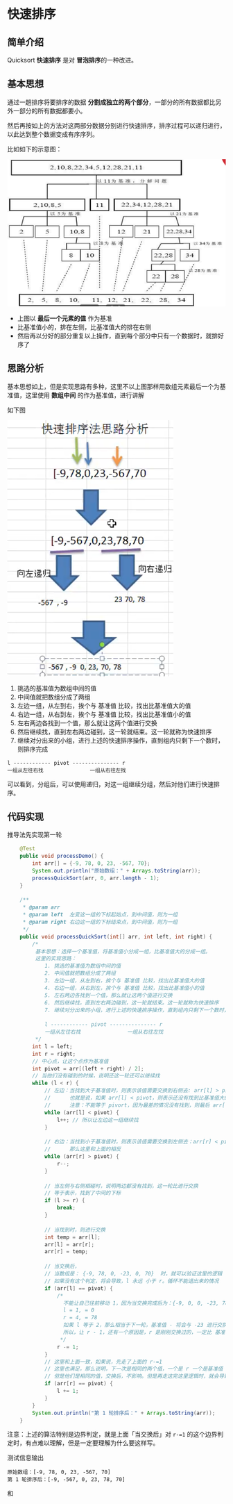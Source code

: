# 快速排序

## 简单介绍

Quicksort **快速排序** 是对 **冒泡排序**的一种改进。

## 基本思想

通过一趟排序将要排序的数据 **分割成独立的两个部分**，一部分的所有数据都比另外一部分的所有数据都要小。

然后再按如上的方法对这两部分数据分别进行快速排序，排序过程可以递归进行，以此达到整个数据变成有序序列。

比如如下的示意图：

![image-20200916220031140](./assets/image-20200916220031140.png)

- 上图以 **最后一个元素的值** 作为基准
- 比基准值小的，排在左侧，比基准值大的排在右侧
- 然后再以分好的部分重复以上操作，直到每个部分中只有一个数据时，就排好序了

## 思路分析

基本思想如上，但是实现思路有多种，这里不以上图那样用数组元素最后一个为基准值，这里使用 **数组中间** 的作为基准值，进行讲解

如下图

![image-20200916235619927](./assets/image-20200916235619927.png)

1. 挑选的基准值为数组中间的值
2. 中间值就把数组分成了两组
3. 左边一组，从左到右，挨个与 基准值 比较，找出比基准值大的值
4. 右边一组，从右到左，挨个与 基准值 比较，找出比基准值小的值
5. 左右两边各找到一个值，那么就让这两个值进行交换
6. 然后继续找，直到左右两边碰到，这一轮就结束。这一轮就称为快速排序
7. 继续对分出来的小组，进行上述的快速排序操作，直到组内只剩下一个数时，则排序完成

```
l ------------ pivot --------------- r
一组从左往右找               一组从右往左找
```

可以看到，分组后，可以使用递归，对这一组继续分组，然后对他们进行快速排序。

## 代码实现

推导法先实现第一轮

```java
    @Test
    public void processDemo() {
        int arr[] = {-9, 78, 0, 23, -567, 70};
        System.out.println("原始数组：" + Arrays.toString(arr));
        processQuickSort(arr, 0, arr.length - 1);
    }

    /**
     * @param arr
     * @param left  左变这一组的下标起始点，到中间值，则为一组
     * @param right 右边这一组的下标结束点，到中间值，则为一组
     */
    public void processQuickSort(int[] arr, int left, int right) {
        /*
         基本思想：选择一个基准值，将基准值小分成一组，比基准值大的分成一组。
         这里的实现思路：
            1. 挑选的基准值为数组中间的值
            2. 中间值就把数组分成了两组
            3. 左边一组，从左到右，挨个与 基准值 比较，找出比基准值大的值
            4. 右边一组，从右到左，挨个与 基准值 比较，找出比基准值小的值
            5. 左右两边各找到一个值，那么就让这两个值进行交换
            6. 然后继续找，直到左右两边碰到，这一轮就结束。这一轮就称为快速排序
            7. 继续对分出来的小组，进行上述的快速排序操作，直到组内只剩下一个数时，则排序完成

            l ------------ pivot --------------- r
            一组从左往右找               一组从右往左找
         */
        int l = left;
        int r = right;
        // 中心点，让这个点作为基准值
        int pivot = arr[(left + right) / 2];
        // 当他们没有碰到的时候，说明还这一轮还可以继续找
        while (l < r) {
            // 左边：当找到大于基准值时，则表示该值需要交换到右侧去: arr[l] > pivot
            //      也就是说，如果 arr[l] < pivot，则表示还没有找到比基准值大的数
            //      注意：不能等于 pivort，因为最差的情况没有找到，则最后 arr[l] 就是 pivot 这个值，那么就会出现死循环
            while (arr[l] < pivot) {
                l++; // 所以让左边这一组继续找
            }

            // 右边：当找到小于基准值时，则表示该值需要交换到左侧去：arr[r] < pivot
            //      那么这里和上面的相反
            while (arr[r] > pivot) {
                r--;
            }

            // 当左侧与右侧相碰时，说明两边都没有找到，这一轮比进行交换
            // 等于表示，找到了中间的下标
            if (l >= r) {
                break;
            }

            // 当找到时，则进行交换
            int temp = arr[l];
            arr[l] = arr[r];
            arr[r] = temp;

            // 当交换后，
            // 当数组是： {-9, 78, 0, -23, 0, 70}  时，就可以验证这里的逻辑
            // 如果没有这个判定，将会导致，l 永远 小于 r。循环不能退出来的情况
            if (arr[l] == pivot) {
                /*
                  不能让自己往前移动 1，因为当交换完成后为：{-9, 0, 0, -23, 78, 70}
                  l = 1, = 0
                  r = 4, = 78
                  如果 l 等于 2，那么相当于下一轮，基准值 - 将会与 -23 进行交换，导致基准值变化了
                  所以，让 r - 1，还有一个原因是，r 是刚刚交换过的，一定比 基准值大，所以没有必要再和基准值比较了
                 */
                r -= 1;
            }
            // 这里和上面一致，如果说，先走了上面的 r-=1
            // 这里也满足，那么说明，下一次是相同的两个值，一个是 r 一个是基准值（满足条件 l+1 了，所以就有可能指向了基准值），进行交换
            // 但是他们是相同的值，交换后，不影响。但是再走这完这里逻辑时，就会导致  l > r，循环退出
            if (arr[r] == pivot) {
                l += 1;
            }
        }
        System.out.println("第 1 轮排序后：" + Arrays.toString(arr));
    }
```

注意：上述的算法特别是边界判定，就是上面「当交换后」对 `r-=1` 的这个边界判定时，有点难以理解，但是一定要理解为什么要这样写。

测试信息输出

```
原始数组：[-9, 78, 0, 23, -567, 70]
第 1 轮排序后：[-9, -567, 0, 23, 78, 70]
```

和